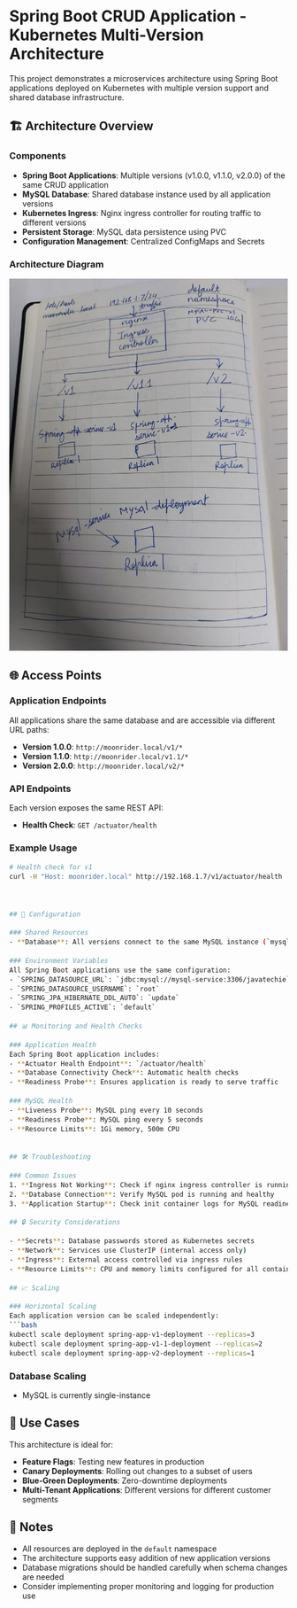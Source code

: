 # Spring Boot CRUD Application - Kubernetes Multi-Version Architecture

This project demonstrates a microservices architecture using Spring Boot applications deployed on Kubernetes with multiple version support and shared database infrastructure.

## 🏗️ Architecture Overview

### Components
- **Spring Boot Applications**: Multiple versions (v1.0.0, v1.1.0, v2.0.0) of the same CRUD application
- **MySQL Database**: Shared database instance used by all application versions
- **Kubernetes Ingress**: Nginx ingress controller for routing traffic to different versions
- **Persistent Storage**: MySQL data persistence using PVC
- **Configuration Management**: Centralized ConfigMaps and Secrets

### Architecture Diagram
![alt text](image.png)




## 🌐 Access Points

### Application Endpoints
All applications share the same database and are accessible via different URL paths:

- **Version 1.0.0**: `http://moonrider.local/v1/*`
- **Version 1.1.0**: `http://moonrider.local/v1.1/*`
- **Version 2.0.0**: `http://moonrider.local/v2/*`

### API Endpoints
Each version exposes the same REST API:

- **Health Check**: `GET /actuator/health`


### Example Usage
```bash
# Health check for v1
curl -H "Host: moonrider.local" http://192.168.1.7/v1/actuator/health



## 🔧 Configuration

### Shared Resources
- **Database**: All versions connect to the same MySQL instance (`mysql-service:3306/javatechie`)

### Environment Variables
All Spring Boot applications use the same configuration:
- `SPRING_DATASOURCE_URL`: `jdbc:mysql://mysql-service:3306/javatechie`
- `SPRING_DATASOURCE_USERNAME`: `root`
- `SPRING_JPA_HIBERNATE_DDL_AUTO`: `update`
- `SPRING_PROFILES_ACTIVE`: `default`

## 📊 Monitoring and Health Checks

### Application Health
Each Spring Boot application includes:
- **Actuator Health Endpoint**: `/actuator/health`
- **Database Connectivity Check**: Automatic health checks
- **Readiness Probe**: Ensures application is ready to serve traffic

### MySQL Health
- **Liveness Probe**: MySQL ping every 10 seconds
- **Readiness Probe**: MySQL ping every 5 seconds
- **Resource Limits**: 1Gi memory, 500m CPU


## 🛠️ Troubleshooting

### Common Issues
1. **Ingress Not Working**: Check if nginx ingress controller is running
2. **Database Connection**: Verify MySQL pod is running and healthy
3. **Application Startup**: Check init container logs for MySQL readiness

## 🔒 Security Considerations

- **Secrets**: Database passwords stored as Kubernetes secrets
- **Network**: Services use ClusterIP (internal access only)
- **Ingress**: External access controlled via ingress rules
- **Resource Limits**: CPU and memory limits configured for all containers

## 📈 Scaling

### Horizontal Scaling
Each application version can be scaled independently:
```bash
kubectl scale deployment spring-app-v1-deployment --replicas=3
kubectl scale deployment spring-app-v1-1-deployment --replicas=2
kubectl scale deployment spring-app-v2-deployment --replicas=1
```

### Database Scaling
- MySQL is currently single-instance

## 🎯 Use Cases

This architecture is ideal for:
- **Feature Flags**: Testing new features in production
- **Canary Deployments**: Rolling out changes to a subset of users
- **Blue-Green Deployments**: Zero-downtime deployments
- **Multi-Tenant Applications**: Different versions for different customer segments

## 📝 Notes

- All resources are deployed in the `default` namespace
- The architecture supports easy addition of new application versions
- Database migrations should be handled carefully when schema changes are needed
- Consider implementing proper monitoring and logging for production use